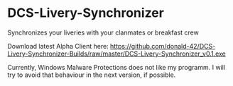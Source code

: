 # DCS-Livery-Synchronizer
Synchronizes your liveries with your clanmates or breakfast crew

Download latest Alpha Client here:
https://github.com/donald-42/DCS-Livery-Synchronizer-Builds/raw/master/DCS-Livery-Synchronizer_v0.1.exe

Currently, Windows Malware Protections does not like my programm. I will try to avoid that behaviour in the next version, if possible.
